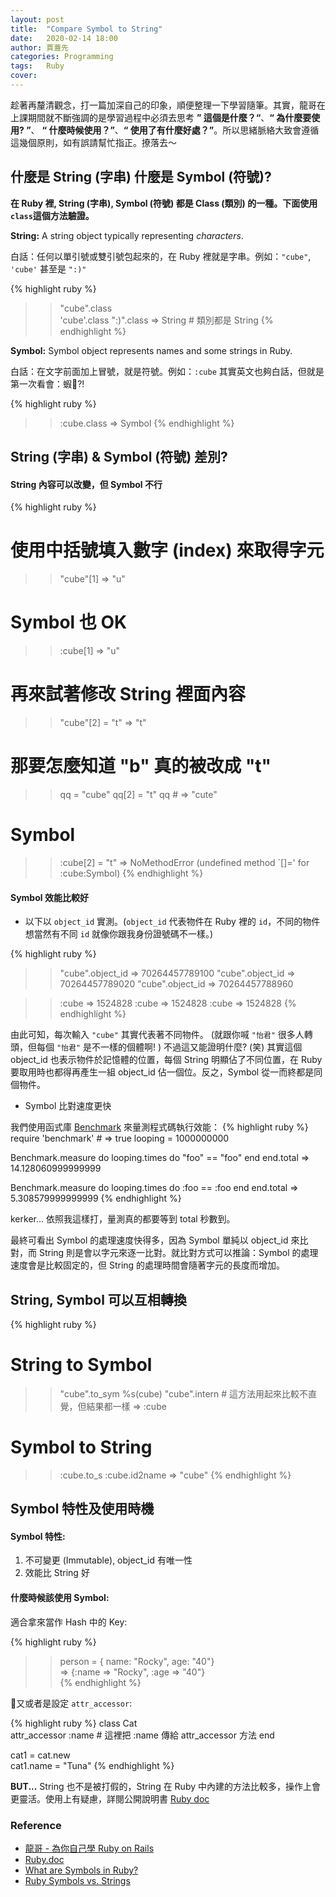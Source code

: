 ```yaml
---
layout: post
title:  "Compare Symbol to String"
date:   2020-02-14 18:00
author: 賈蓋先
categories: Programming  
tags:	Ruby
cover: 
---
```


趁著再釐清觀念，打一篇加深自己的印象，順便整理一下學習隨筆。其實，龍哥在上課期間就不斷強調的是學習過程中必須去思考 **” 這個是什麼？“**、**“ 為什麼要使用? ”**、 **“ 什麼時候使用？”**、**“ 使用了有什麼好處？”**。所以思緒脈絡大致會遵循這幾個原則，如有誤請幫忙指正。撩落去～

## 什麼是 String (字串) 什麼是 Symbol (符號)?
**在 Ruby 裡, String (字串), Symbol (符號) 都是 Class (類別) 的一種。下面使用`class`這個方法驗證。**

**String:** A string object typically representing *characters*.

白話：任何以單引號或雙引號包起來的，在 Ruby 裡就是字串。例如：`"cube"`, `'cube'` 甚至是 `":)"` 

{% highlight ruby %}
>> "cube".class  
>>'cube'.class
>> ":)".class
=> String    # 類別都是 String 
{% endhighlight %}

**Symbol:** Symbol object represents names and some strings in Ruby. 

白話：在文字前面加上冒號，就是符號。例如：`:cube` 其實英文也夠白話，但就是第一次看會：蝦?! 

{% highlight ruby %}
>> :cube.class
=> Symbol 
{% endhighlight %}

## String (字串) & Symbol (符號) 差別?

#### String 內容可以改變，但 Symbol 不行 
{% highlight ruby %}
# 使用中括號填入數字 (index) 來取得字元
>> "cube"[1]
=> "u"
# Symbol 也 OK
>> :cube[1]
=> "u"

# 再來試著修改 String 裡面內容
>> "cube"[2] = "t"
=> "t"
# 那要怎麼知道 "b" 真的被改成 "t" 
>> qq = "cube"
>> qq[2] = "t"
>> qq  # => "cute" 
# Symbol 
>> :cube[2] = "t"
=> NoMethodError (undefined method `[]=' for :cube:Symbol)
{% endhighlight %}

#### Symbol 效能比較好
- 以下以 `object_id` 實測。(`object_id` 代表物件在 Ruby 裡的 `id`，不同的物件想當然有不同 `id` 就像你跟我身份證號碼不一樣。)

{% highlight ruby %}
>>"cube".object_id
=> 70264457789100
>>"cube".object_id
=> 70264457789020
>>"cube".object_id
=> 70264457788960

>> :cube
=> 1524828
>> :cube
=> 1524828
>> :cube
=> 1524828
{% endhighlight %}

由此可知，每次輸入 `"cube"` 其實代表著不同物件。 (就跟你喊 `"怡君"` 很多人轉頭，但每個 `"怡君"` 是不一樣的個體啊! ) 不過這又能證明什麼? (笑) 其實這個 object_id 也表示物件於記憶體的位置，每個 String 明顯佔了不同位置，在 Ruby 要取用時也都得再產生一組 object_id 佔一個位。反之，Symbol 從一而終都是同個物件。

- Symbol 比對速度更快 

我們使用函式庫 [Benchmark] 來量測程式碼執行效能：
{% highlight ruby %}
require 'benchmark'  # => true
looping = 1000000000 

Benchmark.measure do 
  looping.times do 
    "foo" == "foo"
  end
end.total 
=> 14.128060999999999  

Benchmark.measure do 
  looping.times do 
    :foo == :foo
  end
end.total
=> 5.308579999999999
{% endhighlight %}

kerker... 依照我這樣打，量測真的都要等到 total 秒數到。

最終可看出 Symbol 的處理速度快得多，因為 Symbol 單純以 object_id 來比對，而 String 則是會以字元來逐一比對。就比對方式可以推論：Symbol 的處理速度會是比較固定的，但 String 的處理時間會隨著字元的長度而增加。

## String, Symbol 可以互相轉換 

{% highlight ruby %}
# String to Symbol 
>> "cube".to_sym 
>> %s(cube) 
>> "cube".intern # 這方法用起來比較不直覺，但結果都一樣
=> :cube

# Symbol to String 
>> :cube.to_s 
>> :cube.id2name 
=> "cube"
{% endhighlight %}

## Symbol 特性及使用時機
#### Symbol 特性:
1. 不可變更 (Immutable), object_id 有唯一性
2. 效能比 String 好

#### 什麼時候該使用 Symbol:
適合拿來當作 Hash 中的 Key: 

{% highlight ruby %}
>> person = { name: "Rocky", age: "40"}  
=> {:name => "Rocky", :age => "40"}  
{% endhighlight %}

又或者是設定 `attr_accessor`:

{% highlight ruby %}
class Cat  
attr_accessor :name  # 這裡把 :name 傳給 attr_accessor 方法
end

cat1 = cat.new  
cat1.name = "Tuna"
{% endhighlight %}

**BUT...** String 也不是被打假的，String 在 Ruby 中內建的方法比較多，操作上會更靈活。使用上有疑慮，詳閱公開說明書 [Ruby doc][Ruby.doc]


### Reference 
- [龍哥 - 為你自己學 Ruby on Rails][Longer]
- [Ruby.doc]
- [What are Symbols in Ruby?][PHILIP BROWN]
- [Ruby Symbols vs. Strings][Lindsay Criswell]



[Benchmark]: https://ruby-doc.org/stdlib-1.9.3/libdoc/benchmark/rdoc/Benchmark.html 
[Ruby.doc]: https://ruby-doc.org
[Longer]: https://railsbook.tw/chapters/06-ruby-basic-2.html#symbol_class
[Lindsay Criswell]:https://medium.com/@lcriswell/ruby-symbols-vs-strings-248842529fd9
[PHILIP BROWN]: https://culttt.com/2015/04/22/what-are-symbols-in-ruby/